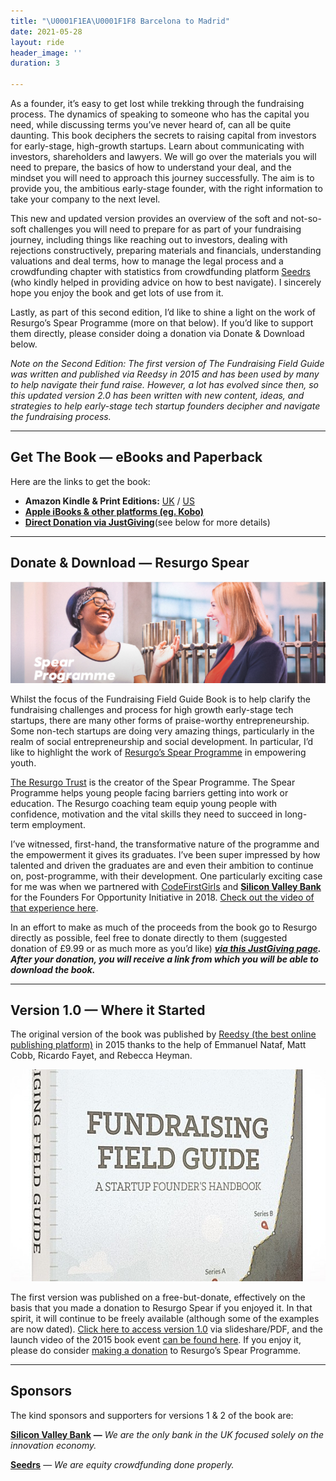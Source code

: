 ```yaml
---
title: "\U0001F1EA\U0001F1F8 Barcelona to Madrid"
date: 2021-05-28
layout: ride
header_image: ''
duration: 3

---
```

As a founder, it’s easy to get lost while trekking through the fundraising process. The dynamics of speaking to someone who has the capital you need, while discussing terms you’ve never heard of, can all be quite daunting. This book deciphers the secrets to raising capital from investors for early-stage, high-growth startups. Learn about communicating with investors, shareholders and lawyers. We will go over the materials you will need to prepare, the basics of how to understand your deal, and the mindset you will need to approach this journey successfully. The aim is to provide you, the ambitious early-stage founder, with the right information to take your company to the next level.

This new and updated version provides an overview of the soft and not-so-soft challenges you will need to prepare for as part of your fundraising journey, including things like reaching out to investors, dealing with rejections constructively, preparing materials and financials, understanding valuations and deal terms, how to manage the legal process and a crowdfunding chapter with statistics from crowdfunding platform [Seedrs](https://www.seedrs.com/) (who kindly helped in providing advice on how to best navigate). I sincerely hope you enjoy the book and get lots of use from it.

Lastly, as part of this second edition, I’d like to shine a light on the work of Resurgo’s Spear Programme (more on that below). If you’d like to support them directly, please consider doing a donation via Donate & Download below.

_Note on the Second Edition: The first version of The Fundraising Field Guide was written and published via Reedsy in 2015 and has been used by many to help navigate their fund raise. However, a lot has evolved since then, so this updated version 2.0 has been written with new content, ideas, and strategies to help early-stage tech startup founders decipher and navigate the fundraising process._

***

## Get The Book — eBooks and Paperback

Here are the links to get the book:

* **Amazon Kindle & Print Editions:** [UK](https://www.amazon.co.uk/Fundraising-Field-Guide-Founders-Handbook-ebook/dp/B012CZT24U/ref=sr_1_1?dchild=1&keywords=fundraising+field+guide&qid=1621872506&sr=8-1) / [US](https://www.amazon.com/dp/1786130084/ref=tmm_pap_swatch_0?_encoding=UTF8&qid=1621872202&sr=8-3)
* [**Apple iBooks & other platforms (eg. Kobo)**](https://books2read.com/u/m2RyD7)
* [**Direct Donation via JustGiving**](https://www.justgiving.com/fundraising/fundraisingfieldguide-charity-3)(see below for more details)

***

## Donate & Download — Resurgo Spear

![](/uploads/0-uhqnvvqt4u55fahy.png)

Whilst the focus of the Fundraising Field Guide Book is to help clarify the fundraising challenges and process for high growth early-stage tech startups, there are many other forms of praise-worthy entrepreneurship. Some non-tech startups are doing very amazing things, particularly in the realm of social entrepreneurship and social development. In particular, I’d like to highlight the work of [Resurgo’s Spear Programme](https://resurgo.org.uk/spear-programme/the-spear-programme/) in empowering youth.

[The Resurgo Trust](https://resurgo.org.uk/) is the creator of the Spear Programme. The Spear Programme helps young people facing barriers getting into work or education. The Resurgo coaching team equip young people with confidence, motivation and the vital skills they need to succeed in long-term employment.

I’ve witnessed, first-hand, the transformative nature of the programme and the empowerment it gives its graduates. I’ve been super impressed by how talented and driven the graduates are and even their ambition to continue on, post-programme, with their development. One particularly exciting case for me was when we partnered with [CodeFirstGirls](https://codefirstgirls.org.uk/) and [**Silicon Valley Bank**](https://www.svb.com/uk) for the Founders For Opportunity Initiative in 2018. [Check out the video of that experience here](https://www.youtube.com/watch?v=Sf-hvtMAWIA).

In an effort to make as much of the proceeds from the book go to Resurgo directly as possible, feel free to donate directly to them (suggested donation of £9.99 or as much more as you’d like) [**_via this JustGiving page_**](https://www.justgiving.com/fundraising/fundraisingfieldguide-charity-3)**_. After your donation, you will receive a link from which you will be able to download the book._**

***

## Version 1.0 — Where it Started

The original version of the book was published by [Reedsy (the best online publishing platform)](https://reedsy.com/) in 2015 thanks to the help of Emmanuel Nataf, Matt Cobb, Ricardo Fayet, and Rebecca Heyman.

![](/uploads/book_cover_3d-554x372.jpg)

The first version was published on a free-but-donate, effectively on the basis that you made a donation to Resurgo Spear if you enjoyed it. In that spirit, it will continue to be freely available (although some of the examples are now dated). [Click here to access version 1.0](https://www.slideshare.net/carloseduardoespinal/fundraising-field-guide) via slideshare/PDF, and the launch video of the 2015 book event [can be found here](https://youtu.be/hksUB59-YdM). If you enjoy it, please do consider [making a donation](https://www.justgiving.com/fundraising/fundraisingfieldguide-charity-3) to Resurgo’s Spear Programme.

***

## Sponsors

The kind sponsors and supporters for versions 1 & 2 of the book are:

[**Silicon Valley Bank**](https://www.svb.com/uk) **—** _We are the only bank in the UK focused solely on the innovation economy._

[**Seedrs**](https://www.seedrs.com/) — _We are equity crowdfunding done properly._